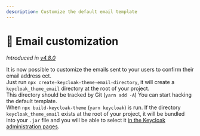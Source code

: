 ```yaml
---
description: Customize the default email template
---
```


# 📧 Email customization

_Introduced in_ [_v4.8.0_](https://github.com/InseeFrLab/keycloakify/releases/tag/v4.8.0)

It is now possible to customize the emails sent to your users to confirm their email address ect.\
Just run `npx create-keycloak-theme-email-directory`, it will create a `keycloak_theme_email` directory at the root of your project.\
This directory should be tracked by Git (`yarn add -A`) You can start hacking the default template.\
When `npx build-keycloak-theme` (`yarn keycloak`) is run. If the directory `keycloak_theme_email` exists at the root of your project, it will be bundled into your `.jar` file and you will be able to select it [in the Keycloak administration pages](https://user-images.githubusercontent.com/6702424/164299589-75f8008b-b24e-4836-ad6b-72149bb55621.png).

